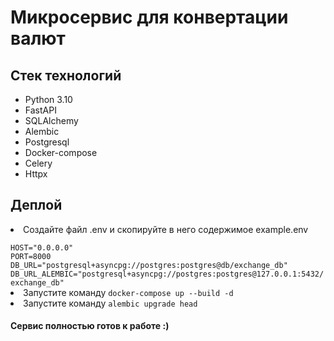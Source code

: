# Микросервис для конвертации валют 

<h2>Стек технологий</h2>
<ul>
<li>Python 3.10</li>
<li>FastAPI</li>
<li>SQLAlchemy</li>
<li>Alembic</li>
<li>Postgresql</li>
<li>Docker-compose</li>
<li>Celery</li>
<li>Httpx</li>
</ul>

<h2>Деплой</h2>
<li>Создайте файл .env и скопируйте в него содержимое example.env</li>
<code>
HOST="0.0.0.0"
PORT=8000
DB_URL="postgresql+asyncpg://postgres:postgres@db/exchange_db"
DB_URL_ALEMBIC="postgresql+asyncpg://postgres:postgres@127.0.0.1:5432/exchange_db"
</code>
<li>Запустите команду <code>docker-compose up --build -d</code></li>
<li>Запустите команду <code>alembic upgrade head</code></li>

<h4>Сервис полностью готов к работе :)</h4>